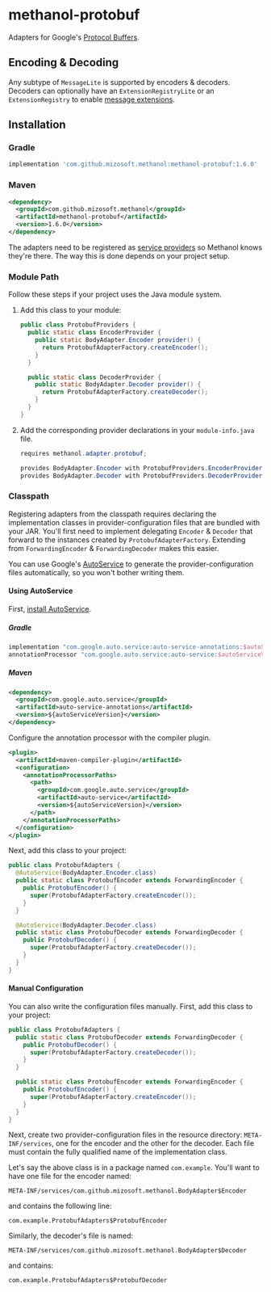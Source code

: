 # methanol-protobuf

Adapters for Google's [Protocol Buffers][protocol_buffers].

## Encoding & Decoding

Any subtype of `MessageLite` is supported by encoders & decoders. Decoders can optionally have an
`ExtensionRegistryLite` or an `ExtensionRegistry` to enable [message extensions][message_extensions].

## Installation

### Gradle

```gradle
implementation 'com.github.mizosoft.methanol:methanol-protobuf:1.6.0'
```

### Maven

```xml
<dependency>
  <groupId>com.github.mizosoft.methanol</groupId>
  <artifactId>methanol-protobuf</artifactId>
  <version>1.6.0</version>
</dependency>
```

The adapters need to be registered as [service providers][serviceloader_javadoc] so Methanol knows they're there.
The way this is done depends on your project setup.

### Module Path

Follow these steps if your project uses the Java module system.

1. Add this class to your module:

    ```java
    public class ProtobufProviders {   
      public static class EncoderProvider {
        public static BodyAdapter.Encoder provider() {
          return ProtobufAdapterFactory.createEncoder();
        }
      }
   
      public static class DecoderProvider {
        public static BodyAdapter.Decoder provider() {
          return ProtobufAdapterFactory.createDecoder();
        }
      }
    }
    ```

2. Add the corresponding provider declarations in your `module-info.java` file.

    ```java
    requires methanol.adapter.protobuf;
   
    provides BodyAdapter.Encoder with ProtobufProviders.EncoderProvider;
    provides BodyAdapter.Decoder with ProtobufProviders.DecoderProvider;
    ```

### Classpath

Registering adapters from the classpath requires declaring the implementation classes in provider-configuration
files that are bundled with your JAR. You'll first need to implement delegating `Encoder` & `Decoder`
that forward to the instances created by `ProtobufAdapterFactory`. Extending from `ForwardingEncoder` &
`ForwardingDecoder` makes this easier.

You can use Google's [AutoService][autoservice] to generate the provider-configuration files automatically,
so you won't bother writing them.

#### Using AutoService

First, [install AutoService][autoservice_getting_started].

##### Gradle

```gradle
implementation "com.google.auto.service:auto-service-annotations:$autoServiceVersion"
annotationProcessor "com.google.auto.service:auto-service:$autoServiceVersion"
```

##### Maven

```xml
<dependency>
  <groupId>com.google.auto.service</groupId>
  <artifactId>auto-service-annotations</artifactId>
  <version>${autoServiceVersion}</version>
</dependency>
```

Configure the annotation processor with the compiler plugin.

```xml
<plugin>
  <artifactId>maven-compiler-plugin</artifactId>
  <configuration>
    <annotationProcessorPaths>
      <path>
        <groupId>com.google.auto.service</groupId>
        <artifactId>auto-service</artifactId>
        <version>${autoServiceVersion}</version>
      </path>
    </annotationProcessorPaths>
  </configuration>
</plugin>
```

Next, add this class to your project:

```java
public class ProtobufAdapters {  
  @AutoService(BodyAdapter.Encoder.class)
  public static class ProtobufEncoder extends ForwardingEncoder {
    public ProtobufEncoder() {
      super(ProtobufAdapterFactory.createEncoder());
    }
  }

  @AutoService(BodyAdapter.Decoder.class)
  public static class ProtobufDecoder extends ForwardingDecoder {
    public ProtobufDecoder() {
      super(ProtobufAdapterFactory.createDecoder());
    }
  }
}
```

#### Manual Configuration

You can also write the configuration files manually. First, add this class to your project:

```java
public class ProtobufAdapters {
  public static class ProtobufDecoder extends ForwardingDecoder {
    public ProtobufDecoder() {
      super(ProtobufAdapterFactory.createDecoder());
    }
  }

  public static class ProtobufEncoder extends ForwardingEncoder {
    public ProtobufEncoder() {
      super(ProtobufAdapterFactory.createEncoder());
    }
  }
}
```

Next, create two provider-configuration files in the resource directory: `META-INF/services`,
one for the encoder and the other for the decoder. Each file must contain the fully qualified
name of the implementation class.

Let's say the above class is in a package named `com.example`. You'll want to have one file for the
encoder named:

```
META-INF/services/com.github.mizosoft.methanol.BodyAdapter$Encoder
```

and contains the following line:

```
com.example.ProtobufAdapters$ProtobufEncoder
```

Similarly, the decoder's file is named:

```
META-INF/services/com.github.mizosoft.methanol.BodyAdapter$Decoder
```

and contains:

```
com.example.ProtobufAdapters$ProtobufDecoder
```

[protocol_buffers]: https://developers.google.com/protocol-buffers
[message_extensions]: https://developers.google.com/protocol-buffers/docs/proto#extensions
[autoservice]: https://github.com/google/auto/tree/master/service
[autoservice_getting_started]: https://github.com/google/auto/tree/master/service#getting-started
[serviceloader_javadoc]: https://docs.oracle.com/en/java/javase/11/docs/api/java.base/java/util/ServiceLoader.html
